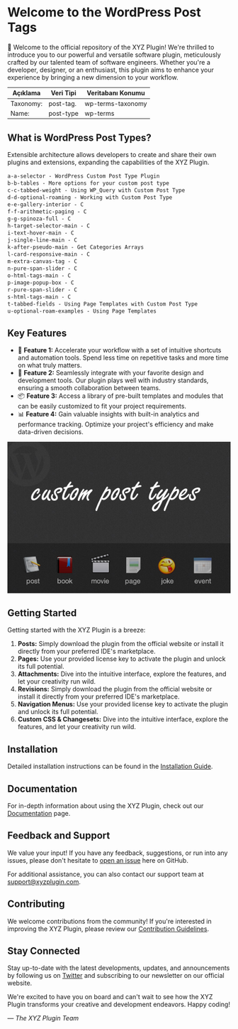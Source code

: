 # Welcome to the WordPress Post Tags

👋 Welcome to the official repository of the XYZ Plugin! We're thrilled to introduce you to our powerful and versatile software plugin, meticulously crafted by our talented team of software engineers. Whether you're a developer, designer, or an enthusiast, this plugin aims to enhance your experience by bringing a new dimension to your workflow.

| Açıklama | Veri Tipi | Veritabanı Konumu |
|----------|----------|----------|
| Taxonomy: | post-tag. | wp-terms-taxonomy |
| Name: | post-type | wp-terms |

## What is WordPress Post Types?

Extensible architecture allows developers to create and share their own plugins and extensions, expanding the capabilities of the XYZ Plugin.

```
a-a-selector - WordPress Custom Post Type Plugin
b-b-tables - More options for your custom post type
c-c-tabbed-weight - Using WP_Query with Custom Post Type
d-d-optional-roaming - Working with Custom Post Type
e-e-gallery-interior - C
f-f-arithmetic-paging - C
g-g-spinoza-full - C
h-target-selector-main - C
i-text-hover-main - C
j-single-line-main - C
k-after-pseudo-main - Get Categories Arrays
l-card-responsive-main - C
m-extra-canvas-tag - C
n-pure-span-slider - C
o-html-tags-main - C
p-image-popup-box - C
r-pure-span-slider - C
s-html-tags-main - C
t-tabbed-fields - Using Page Templates with Custom Post Type
u-optional-roam-examples - Using Page Templates
```

## Key Features

- 🚀 **Feature 1:** Accelerate your workflow with a set of intuitive shortcuts and automation tools. Spend less time on repetitive tasks and more time on what truly matters.
- 🎨 **Feature 2:** Seamlessly integrate with your favorite design and development tools. Our plugin plays well with industry standards, ensuring a smooth collaboration between teams.
- 📦 **Feature 3:** Access a library of pre-built templates and modules that can be easily customized to fit your project requirements.
- 📊 **Feature 4:** Gain valuable insights with built-in analytics and performance tracking. Optimize your project's efficiency and make data-driven decisions.

![Plugin Logo](plugin_logo.png)

## Getting Started

Getting started with the XYZ Plugin is a breeze:

1. **Posts:** Simply download the plugin from the official website or install it directly from your preferred IDE's marketplace.
2. **Pages:** Use your provided license key to activate the plugin and unlock its full potential.
3. **Attachments:** Dive into the intuitive interface, explore the features, and let your creativity run wild.
4. **Revisions:** Simply download the plugin from the official website or install it directly from your preferred IDE's marketplace.
5. **Navigation Menus:** Use your provided license key to activate the plugin and unlock its full potential.
6. **Custom CSS & Changesets:** Dive into the intuitive interface, explore the features, and let your creativity run wild.

## Installation

Detailed installation instructions can be found in the [Installation Guide](installation_guide.md).

## Documentation

For in-depth information about using the XYZ Plugin, check out our [Documentation](documentation.md) page.

## Feedback and Support

We value your input! If you have any feedback, suggestions, or run into any issues, please don't hesitate to [open an issue](../../issues) here on GitHub.

For additional assistance, you can also contact our support team at support@xyzplugin.com.

## Contributing

We welcome contributions from the community! If you're interested in improving the XYZ Plugin, please review our [Contribution Guidelines](contributing.md).

## Stay Connected

Stay up-to-date with the latest developments, updates, and announcements by following us on [Twitter](https://twitter.com/xyzplugin) and subscribing to our newsletter on our official website.

We're excited to have you on board and can't wait to see how the XYZ Plugin transforms your creative and development endeavors. Happy coding!

*— The XYZ Plugin Team*
